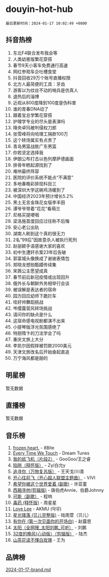 # douyin-hot-hub

`最后更新时间：2024-01-17 10:02:49 +0800`

## 抖音热榜

1. 东北F4联合发布我会等
1. 人类幼崽版繁花穿搭
1. 春节9天小客车免费通行高速
1. 网红参观车企吐槽食堂
1. 抖音回收29万个账号直播权限
1. 北方人最简便的工具：牙齿
1. 游客以为纹丝不动的哨兵是仿真人
1. 退热后的淄博
1. 近视从800度降到100度是伪科普
1. 谁的青春DNA动了
1. 跟着宝总学繁花穿搭
1. 护理学专业的尽头是表演吗
1. 降央卓玛被判侵权刀郎
1. 张雪峰将向哈理工捐款100万
1. 这个转场属实有点贵了
1. 青岛男篮战胜广东男篮
1. 你若坚定选择我
1. 伊朗公布打击以色列摩萨德画面
1. 排骨年糕起源找到了
1. 难哄最终阵容
1. 医院的评价系统不能点“不满意”
1. 多地春晚彩排现科目三
1. 被深圳大学这碗鸡汤暖到了
1. 中国经济2023年预计增长5.2%
1. 黑土无言金珠花女版李丰田
1. 谭爷爷带着“花花”看萌兰
1. 尼格买提哽咽
1. 梁洛施首度回应过往称不后悔
1. 安心老公出轨
1. 湖南人刷到这个真的很无力
1. 2名“99后”因故意杀人被执行死刑
1. 赵丽颖手语感谢大家的喜欢
1. 初中生遭奸杀案23年后告破
1. 郭富城头像换成了谢谢表情包
1. 郑晓龙想拍甄嬛传续集
1. 宋茜公主愿望成真
1. 春节前后新冠疫情或出现回升
1. 俄外长与朝鲜外务相举行会谈
1. 被误解是表达者的宿命
1. 园方回应幼师下跪拦车
1. 哇好帅舞蹈挑战
1. 岑缨露营风转场挑战
1. 请问你的缺点是什么
1. 这宿命感电视剧都演不出来
1. 小提琴版浮光氛围感绝了
1. 特厨隋卞的刀法学会了吗
1. 重庆文旅上大分
1. 李凯尔因假摔被罚款2000美元
1. 天津文旅改名后开始奋起直追
1. 万宁海风都是甜的

## 明星榜

暂无数据

## 直播榜

暂无数据

## 音乐榜

1. [frozen heart.](https://sf86-cdn-tos.douyinstatic.com/obj/tos-cn-ve-2774/oIIWJfyjIACZA9zQMtnJ6hQQhFC4vhCupoRBsO) - 8Bite
1. [Every Time We Touch](https://sf86-cdn-tos.douyinstatic.com/obj/tos-cn-ve-2774/ogN6lUKQeBBfEVhIOMikG1CcJjugxk1tztZyhP) - Dream Tunes
1. [我的纸飞机（片段2）](https://sf86-cdn-tos.douyinstatic.com/obj/tos-cn-ve-2774/oM2ZrKcg2CD5AeRB2gkeXOFB1IxAGJdZPazYHf) - GooGoo/王之睿
1. [陷阱（释怀版）](https://sf6-cdn-tos.douyinstatic.com/obj/tos-cn-ve-2774/oE8C21LeZrzKLDFfQYgMzx4GAIHageG5IzayY7) - Zy/白允y
1. [追寻你（万物复苏版）](https://sf86-cdn-tos.douyinstatic.com/obj/tos-cn-ve-2774/oYeAZJsbjIDit9APmBg8u6uDUQnHmoCf3gbo74) - 王天戈/川青
1. [开心往前飞（开心超人联盟主题曲）](https://sf86-cdn-tos.douyinstatic.com/obj/tos-cn-ve-2774/9d8fb7c82cf1421fb93a9fe925275e0a) - VIVI
1. [希望你被这个世界爱着 (副歌)](https://sf86-cdn-tos.douyinstatic.com/obj/tos-cn-ve-2774/oUHCmWQfZlE3QQBKBeD8rCFLpJzPgCpImhsxMt) - 许亚童
1. [西厢寻他(剪辑版)](https://sf86-cdn-tos.douyinstatic.com/obj/tos-cn-ve-2774/oUsAVfAQKlRNxEv5qxvIB8o5qmIWUcXbzJKJhw) - 唐伯虎Annie、伯爵Johnny
1. [可能（副歌）](https://sf3-cdn-tos.douyinstatic.com/obj/tos-cn-ve-2774/cde1731888894259b333569393c2fb51) - 程响
1. [毒药 (释怀版)](https://sf86-cdn-tos.douyinstatic.com/obj/tos-cn-ve-2774/oYILMEAzspdZBIzy4frJNB8ZHPHWAhiwowd4Ad) - 周星星
1. [Love Lee](https://sf6-cdn-tos.douyinstatic.com/obj/tos-cn-ve-2774/o05GbkJGbCBTdDnMtB0fwOYgkeZp23vrWQDQBS) - AKMU (악뮤)
1. [星光降落 (贝儿完整版)](https://sf6-cdn-tos.douyinstatic.com/obj/tos-cn-ve-2774/okwB9hAwyAtsFFkFBzAX1hOOfQuIoMNs0W2Mwr) - 陆雨萱（贝儿）
1. [有你在 (第一次见面你的开场白)](https://sf6-cdn-tos.douyinstatic.com/obj/tos-cn-ve-2774/oAthrQ3ClJBfI57uBoFEgNDYtNCZ0TSYQQfxQ0) - 赵露思
1. [太阳（全网搜_太阳刘鹏_可听）](https://sf3-cdn-tos.douyinstatic.com/obj/tos-cn-ve-2774/ogWbyIQnlBFImVbeDocRdCIYtBHlbJXgfZMvgz) - 刘鹏
1. [32度的晚风(心动版）（剪辑版）](https://sf86-cdn-tos.douyinstatic.com/obj/tos-cn-ve-2774/owNyabsyWdzUulxhoJfK8IBXgp0UMQAHpvGh2B) - 陆杰
1. [山茶花读不懂白玫瑰](https://sf86-cdn-tos.douyinstatic.com/obj/tos-cn-ve-2774/osfn8B7DktrRHEPJgPCfDbw7QDQEkwC16BxZg9) - 王为

## 品牌榜

[2024-01-17-brand.md](2024-01-17-brand.md)
